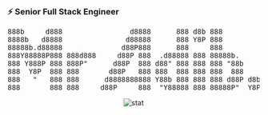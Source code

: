 ### ⚡ Senior Full Stack Engineer


<pre align="center">
888b     d888                d8888      888 d8b 888                                          
8888b   d8888               d88888      888 Y8P 888                                          
88888b.d88888              d88P888      888     888                                          
888Y88888P888 888d888     d88P 888  .d88888 888 88888b.       .d8888b  .d88b.  88888b.d88b.  
888 Y888P 888 888P"      d88P  888 d88" 888 888 888 "88b     d88P"    d88""88b 888 "888 "88b 
888  Y8P  888 888       d88P   888 888  888 888 888  888     888      888  888 888  888  888 
888   "   888 888      d8888888888 Y88b 888 888 888 d88P d8b Y88b.    Y88..88P 888  888  888 
888       888 888     d88P     888  "Y88888 888 88888P"  Y8P  "Y8888P  "Y88P"  888  888  888 
</pre>

<p align="center">
  
  <img src ="https://github-readme-stats.vercel.app/api?username=johnadib&show_icons=true&count_private=true&hide_border=true" alt='stat'>
</p
  

<!--
**JohnAdib/JohnAdib** is a ✨ _special_ ✨ repository because its `README.md` (this file) appears on your GitHub profile.

Here are some ideas to get you started:

- 🔭 I’m currently working on @
- 🌱 I’m currently learning ...
- 👯 I’m looking to collaborate on ...
- 🤔 I’m looking for help with ...
- 💬 Ask me about ...
- 📫 How to reach me: ...
- 😄 Pronouns: ...
- ⚡ Fun fact: ...
-->
